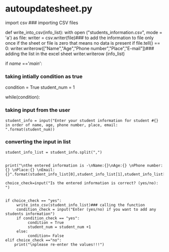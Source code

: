 # autoupdatesheet.py
import csv ### importing CSV files

def write_into_csv(info_list):
    with open ("students_information.csv", mode = 'a') as file:
        writer = csv.writer(file)### to add the information to file only once if the sheet or file is zero that means no data is present
        if file.tell() == 0:
            writer.writerow(["Name","Age","Phone number","Place","E-mail"])### adding the list in the excel sheet 
        writer.writerow (info_list)


if _name_ =='_main_':
 ### taking intially condition as true
 condition = True
 student_num = 1



 while(condition):


### taking input from the user 
    student_info = input("Enter your student information for student #{} in order of name, age, phone number, place, email: ".format(student_num))
  


### converting the input in list  
    student_info_list = student_info.split(",")
 

    print("\nthe entered information is -\nName:{}\nAge:{} \nPhone number:{} \nPlace:{} \nEmail:{}".format(student_info_list[0],student_info_list[1],student_info_list[2],student_info_list[3],student_info_list[4]))

    choice_check=input("Is the entered information is correct? (yes/no): ")


    if choice_check == "yes":
         write_into_csv(student_info_list)### calling the function
         condition_check = input("Enter (yes/no) if you want to add any students information")
         if condition_check == "yes":
              condition = True
              student_num = student_num +1
         else:
              condition= False
    elif choice_check =="no":
        print("\nplease re-enter the values!!!")
